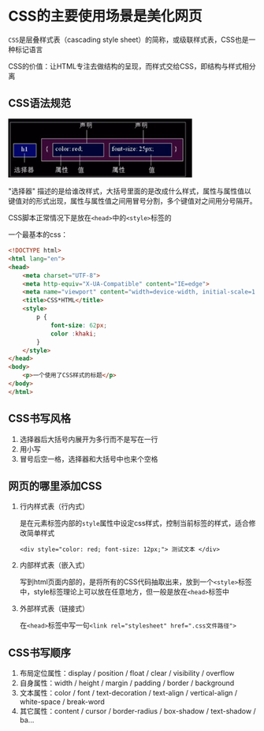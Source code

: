 # CSS的主要使用场景是美化网页

`CSS`是层叠样式表（cascading style sheet）的简称，或级联样式表，CSS也是一种标记语言

CSS的价值：让HTML专注去做结构的呈现，而样式交给CSS，即结构与样式相分离



## CSS语法规范

<img src="assets/image-20220705213232449.png" alt="image-20220705213232449" style="zoom: 67%;" />

"选择器" 描述的是给谁改样式，大括号里面的是改成什么样式，属性与属性值以键值对的形式出现，属性与属性值之间用冒号分割，多个键值对之间用分号隔开。

CSS脚本正常情况下是放在`<head>`中的`<style>`标签的

一个最基本的css：

```html
<!DOCTYPE html>
<html lang="en">
<head>
    <meta charset="UTF-8">
    <meta http-equiv="X-UA-Compatible" content="IE=edge">
    <meta name="viewport" content="width=device-width, initial-scale=1.0">
    <title>CSS*HTML</title>
    <style>
        p {
            font-size: 62px;
            color :khaki;
        }
    </style>
</head>
<body>
    <p>一个使用了CSS样式的标题</p>
</body>
</html>
```



## CSS书写风格

1. 选择器后大括号内展开为多行而不是写在一行
2. 用小写
3. 冒号后空一格，选择器和大括号中也来个空格



## 网页的哪里添加CSS

1. 行内样式表（行内式）

   是在元素标签内部的`style`属性中设定css样式，控制当前标签的样式，适合修改简单样式

   `<div style="color: red; font-size: 12px;"> 测试文本 </div>`

2. 内部样式表（嵌入式）

   写到html页面内部的，是将所有的CSS代码抽取出来，放到一个`<style>`标签中，style标签理论上可以放在任意地方，但一般是放在`<head>`标签中

3. 外部样式表（链接式）

   在`<head>`标签中写一句`<link rel="stylesheet" href=".css文件路径">`



## CSS书写顺序

1. 布局定位属性：display / position / float / clear / visibility / overflow
2. 自身属性：width / height / margin / padding / border / background
3. 文本属性：color / font / text-decoration / text-align / vertical-align / white-space / break-word
4. 其它属性：content / cursor / border-radius / box-shadow / text-shadow / ba...